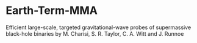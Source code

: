 # Earth-Term-MMA
Efficient large-scale, targeted gravitational-wave probes of supermassive black-hole binaries
by M. Charisi, S. R. Taylor, C. A. Witt and J. Runnoe

